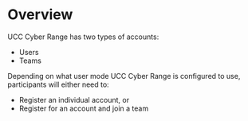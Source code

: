 # Overview

UCC Cyber Range has two types of accounts:
* Users 
* Teams

Depending on what user mode UCC Cyber Range is configured to use, participants will either need to:
* Register an individual account, or
* Register for an account and join a team